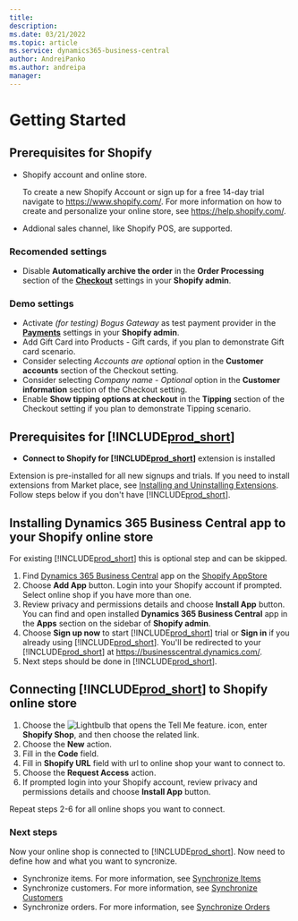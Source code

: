 ```yaml
---
title: 
description: 
ms.date: 03/21/2022
ms.topic: article
ms.service: dynamics365-business-central
author: AndreiPanko
ms.author: andreipa
manager: 
---
```


# Getting Started

## Prerequisites for Shopify
- Shopify account and online store.

  To create a new Shopify Account or sign up for a free 14-day trial navigate to https://www.shopify.com/. For more information on how to create and personalize your online store, see https://help.shopify.com/.
  
- Addional sales channel, like Shopify POS, are supported.

### Recomended settings
- Disable **Automatically archive the order** in the **Order Processing** section of the [**Checkout**](https://www.shopify.com/admin/settings/checkout) settings in your **Shopify admin**.

### Demo settings
- Activate *(for testing) Bogus Gateway* as test payment provider in the [**Payments**](https://www.shopify.com/admin/settings/payments) settings in your **Shopify admin**.
- Add Gift Card into Products - Gift cards, if you plan to demonstrate Gift card scenario.
- Consider selecting *Accounts are optional* option in the **Customer accounts** section of the Checkout setting.
- Consider selecting *Company name* - *Optional* option in the **Customer information** section of the Checkout setting.
- Enable **Show tipping options at checkout** in the **Tipping** section of the Checkout setting if you plan to demonstrate Tipping scenario.

## Prerequisites for [!INCLUDE[prod_short](../includes/prod_short.md)]
- **Connect to Shopify for [!INCLUDE[prod_short](../includes/prod_short.md)]** extension is installed

Extension is pre-installed for all new signups and trials. If you need to install extensions from Market place, see [Installing and Uninstalling Extensions](../ui-extensions-install-uninstall.md#install). Follow steps below if you don't have [!INCLUDE[prod_short](../includes/prod_short.md)].

## Installing **Dynamics 365 Business Central** app to your Shopify online store
For existing [!INCLUDE[prod_short](../includes/prod_short.md)] this is optional step and can be skipped.
1. Find [Dynamics 365 Business Central](https://fwlink?=TDB) app on the [Shopify AppStore](https://apps.shopify.com/)
2. Choose **Add App** button. Login into your Shopify account if prompted. Select online shop if you have more than one.
3. Review privacy and permissions details and choose **Install App** button.
  You can find and open installed **Dynamics 365 Business Central** app in the **Apps** section on the sidebar of **Shopify admin**.
4. Choose **Sign up now** to start [!INCLUDE[prod_short](../includes/prod_short.md)] trial or **Sign in** if you already using [!INCLUDE[prod_short](../includes/prod_short.md)]. You'll be redirected to your [!INCLUDE[prod_short](../includes/prod_short.md)] at https://businesscentral.dynamics.com/. 
5. Next steps should be done in [!INCLUDE[prod_short](../includes/prod_short.md)].

## Connecting [!INCLUDE[prod_short](../includes/prod_short.md)] to Shopify online store
1. Choose the ![Lightbulb that opens the Tell Me feature.](../media/ui-search/search_small.png "Tell me what you want to do") icon, enter **Shopify Shop**, and then choose the related link.
2. Choose the **New** action.  
3. Fill in the **Code** field.  
4. Fill in **Shopify URL** field with url to online shop your want to connect to.
5. Choose the **Request Access** action.
6. If prompted login into your Shopify account, review privacy and permissions details and choose **Install App** button.
 
Repeat steps 2-6 for all online shops you want to connect.

### Next steps
Now your online shop is connected to [!INCLUDE[prod_short](../includes/prod_short.md)]. Now need to define how and what you want to syncronize.
- Synchronize items. For more information, see [Synchronize Items](synchronize-items.md)
- Synchronize customers. For more information, see [Synchronize Customers](synchronize-customers.md)
- Synchronize orders. For more information, see [Synchronize Orders](synchronize-orders.md)


